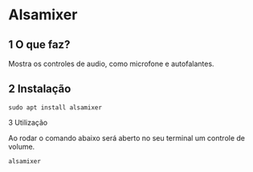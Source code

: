 Alsamixer
===================

1 O que faz?
-------------------

Mostra os controles de audio, como microfone e autofalantes.

2 Instalação
-------------------

`sudo apt install alsamixer`

3 Utilização

Ao rodar o comando abaixo será aberto no seu terminal um controle de volume.

`alsamixer`
